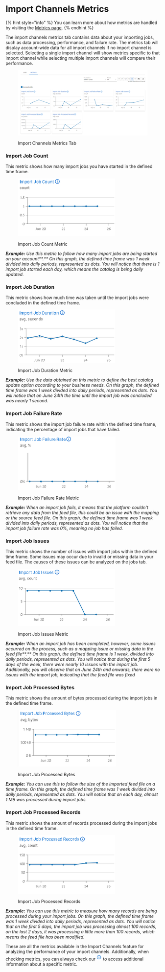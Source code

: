 # Import Channels Metrics

{% hint style="info" %}
You can learn more about how metrics are handled by visiting the [Metrics page](../../metrics.md).&#x20;
{% endhint %}

The import channels metrics tab contains data about your importing jobs, such as data processing, performance, and failure rate. The metrics tab will display account-wide data for all import channels if no import channel is selected. Selecting a single import channel will show metrics specific to that import channel while selecting multiple import channels will compare their performance.

<figure><img src="../../../.gitbook/assets/image (39) (2).png" alt=""><figcaption><p>Import Channels Metrics Tab</p></figcaption></figure>

### **Import Job Count**

This metric shows how many import jobs you have started in the defined time frame.

<figure><img src="../../../.gitbook/assets/image (279).png" alt=""><figcaption><p>Import Job Count Metric</p></figcaption></figure>

_**Example:** Use this metric to follow how many import jobs are being started on your account**.** On this graph, the defined time frame was 1 week divided into daily periods, represented as dots. You will notice that there is 1 import job started each day, which means the catalog is being daily updated._

### **Import Job Duration**

This metric shows how much time was taken until the import jobs were concluded in the defined time frame.

<figure><img src="../../../.gitbook/assets/image (280).png" alt=""><figcaption><p>Import Job Duration Metric</p></figcaption></figure>

_**Example:** Use the data obtained on this metric to define the best catalog update option according to your business needs. On this graph, the defined time frame was 1 week divided into daily periods, represented as dots. You will notice that on June 24th the time until the import job was concluded was nearly 1 second._

### **Import Job Failure Rate**

This metric shows the import job failure rate within the defined time frame, indicating the percentage of import jobs that have failed.

<figure><img src="../../../.gitbook/assets/image (281).png" alt=""><figcaption><p>Import Job Failure Rate Metric</p></figcaption></figure>

_**Example:** When an import job fails, it means that the platform couldn't retrieve any data from the feed file, this could be an issue with the mapping or the source feed file._ _On this graph, the defined time frame was 1 week divided into daily periods, represented as dots. You will notice that the import job failure rate was 0%, meaning no job has failed._

### **Import Job Issues**

This metric shows the number of issues with import jobs within the defined time frame. Some issues may occur due to invalid or missing data in your feed file. The causes of these issues can be analyzed on the jobs tab.

<figure><img src="../../../.gitbook/assets/image (282).png" alt=""><figcaption><p>Import Job Issues Metric</p></figcaption></figure>

_**Example:** When an import job has been completed, however, some issues occurred on the process, such as a mapping issue or missing data in the feed file**.** On this graph, the defined time frame is 1 week, divided into daily periods, represented as dots. You will notice that during the first 5 days of the week, there were nearly 10 issues with the import job. Additionally, you will observe that on June 24th and onwards, there were no issues with the import job, indicating that the feed file was fixed_

### **Import Job Processed Bytes**

This metric shows the amount of bytes processed during the import jobs in the defined time frame.&#x20;

<figure><img src="../../../.gitbook/assets/image (283).png" alt=""><figcaption><p>Import Job Processed Bytes</p></figcaption></figure>

_**Example:** You can use this to follow the size of the imported feed file on a time frame._ _On this graph, the defined time frame was 1 week divided into daily periods, represented as dots. You will notice that on each day, almost 1 MB was processed during import jobs._

### **Import Job Processed Records**

This metric shows the amount of records processed during the import jobs in the defined time frame.

<figure><img src="../../../.gitbook/assets/image (284).png" alt=""><figcaption><p>Import Job Processed Records</p></figcaption></figure>

_**Example:** You can use this metric to measure how many records are being processed during your import jobs. On this graph, the defined time frame was 1 week divided into daily periods, represented as dots. You will notice that on the first 5 days, the import job was processing almost 100 records, on the last 2 days, it was processing a little more than 100 records, which means the feed file has been modified._

These are all the metrics available in the Import Channels feature for analyzing the performance of your import channels. Additionally, when checking metrics, you can always check our <img src="../../../.gitbook/assets/image (28) (2).png" alt="Information" data-size="line"> to access additional information about a specific metric.
